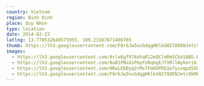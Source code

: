 ```yaml
---
country: Vietnam
region: Binh Dinh
place: Quy Nhon
type: location
date: 2014-02-22
latlng: 13.770532649575955, 109.23107671406785
thumb: https://lh3.googleusercontent.com/F8rbJw5nvGdqgHKlkdA5T88ENJetc9kMkGq_wtTOSYZGuIlB0v_XE7zIWTME5ZNHTsFoA-bMsHru6HWc_kMSHYN7G1rtQGGOB91mUP0xDDS996HZPnw_AxY6jiVQZyLkeNNOOrmlSw
images:
  - https://lh3.googleusercontent.com/drlxKgfX74ohaR12eQClmRmSCUs5ABS-DrnLB432ZnZxkGgBPKllRdZDxIIsLQGFRcBPGsJiKmBnhTaExSUWzH8icSqJcdZnatdVZb4_tib4dsQ2VxcP55Q6_txWYuVWF5APUp9HNg
  - https://lh3.googleusercontent.com/Bu01PNsGsPmyFU0qGgEJfVRllWykeribfUzjEBsc5VV14-_Odoc2g1RVmeIlWMRKwaSFcomGMmrTS9uQVN8ExUePcarr4rM-09fDM0pPtJdUigjL_C3xqTmKX5ObHn7sBb4S-t-Hdg
  - https://lh3.googleusercontent.com/0KwLEbDyq2rMx7FmOOPEb1e7yinqpd5XUovKWnGeJMCagDiKqyyFavoLus99MwXgS7Dd4P8-Tf9Tkdk1C2e-gfy8crd1YfzKsutpFIL9dSlOJcGkp4TXJpqiQ--YeLTZskpA34dhyw
  - https://lh3.googleusercontent.com/F8rbJw5nvGdqgHKlkdA5T88ENJetc9kMkGq_wtTOSYZGuIlB0v_XE7zIWTME5ZNHTsFoA-bMsHru6HWc_kMSHYN7G1rtQGGOB91mUP0xDDS996HZPnw_AxY6jiVQZyLkeNNOOrmlSw
---
```

